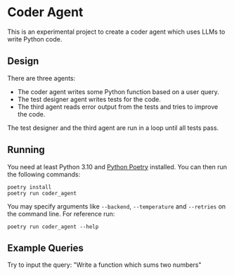 # Coder Agent

This is an experimental project to create a coder agent which uses LLMs to write Python code.

## Design

There are three agents:

* The coder agent writes some Python function based on a user query.
* The test designer agent writes tests for the code.
* The third agent reads error output from the tests and tries to improve the code.

The test designer and the third agent are run in a loop until all tests pass.

## Running

You need at least Python 3.10 and [Python Poetry][1] installed. You can then run the following
commands:

```
poetry install
poetry run coder_agent
```

You may specify arguments like `--backend`, `--temperature` and `--retries` on the command line. For
reference run:
```
poetry run coder_agent --help
```

## Example Queries

Try to input the query: "Write a function which sums two numbers"

[1]: https://python-poetry.org
